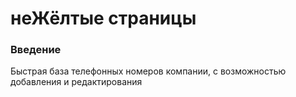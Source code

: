 # неЖёлтые страницы

### Введение
Быстрая база телефонных номеров компании, с возможностью добавления и редактирования 


